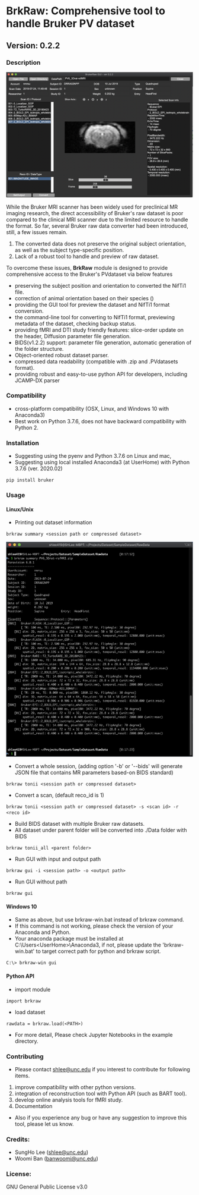 # BrkRaw: Comprehensive tool to handle Bruker PV dataset
## Version: 0.2.2

### Description

![brkraw GUI](imgs/brkraw_gui.png)

While the Bruker MRI scanner has been widely used for preclinical MR imaging research, 
the direct accessibility of Bruker's raw dataset is poor compared to the clinical MRI scanner due to the limited resource to handle the format.
So far, several Bruker raw data converter had been introduced, still, a few issues remain.
1. The converted data does not preserve the original subject orientation, as well as the subject type-specific position.
2. Lack of a robust tool to handle and preview of raw dataset.

To overcome these issues, **BrkRaw** module is designed to provide comprehensive access to the Bruker's PVdataset via below features
- preserving the subject position and orientation to converted the NifTi1 file.
- correction of animal orientation based on their species ()
- providing the GUI tool for preview the dataset and NifTi1 format conversion.
- the command-line tool for converting to NifTi1 format, previewing metadata of the dataset, checking backup status.
- providing fMRI and DTI study friendly features: slice-order update on the header, Diffusion parameter file generation.
- BIDS(v1.2.2) support: parameter file generation, automatic generation of the folder structure.
- Object-oriented robust dataset parser.
- compressed data readability (compatible with .zip and .PVdatasets format).
- providing robust and easy-to-use python API for developers, including JCAMP-DX parser

### Compatibility
- cross-platform compatibility (OSX, Linux, and Windows 10 with Anaconda3)
- Best work on Python 3.7.6, does not have backward compatibility with Python 2.

### Installation
- Suggesting using the pyenv and Python 3.7.6 on Linux and mac,
- Suggesting using local installed Anaconda3 (at UserHome) with Python 3.7.6 (ver. 2020.02)

```angular2html
pip install bruker
```

### Usage
#### Linux/Unix
- Printing out dataset information
```angular2html
brkraw summary <session path or compressed dataset>
```
![brkraw summary](imgs/brkraw_print_summary.png)

- Convert a whole session, (adding option '-b' or '--bids' will generate JSON file that contains MR parameters based-on BIDS standard)
```angular2html
brkraw tonii <session path or compressed dataset>
```

- Convert a scan, (default reco_id is 1)
```angular2html
brkraw tonii <session path or compressed dataset> -s <scan id> -r <reco id>
```

- Build BIDS dataset with multiple Bruker raw datasets. 
- All dataset under parent folder will be converted into ./Data folder with BIDS
```angular2html
brkraw tonii_all <parent folder>
```

- Run GUI with input and output path
```angular2html
brkraw gui -i <session path> -o <output path>
```
- Run GUI without path
```angular2html
brkraw gui
```

#### Windows 10
- Same as above, but use brkraw-win.bat instead of brkraw command.
- If this command is not working, please check the version of your Anaconda and Python.
- Your anaconda package must be installed at C:\Users\<UserHome>\Anaconda3, if not, please update the 'brkraw-win.bat' to target correct path for python and brkraw script.

```angular2html
C:\> brkraw-win gui
```

#### Python API
- import module
```angular2html
import brkraw
```

- load dataset
```angular2html
rawdata = brkraw.load(<PATH>)
```

- For more detail, Please check Jupyter Notebooks in the example directory.

### Contributing
- Please contact shlee@unc.edu if you interest to contribute for following items.
1. improve compatibility with other python versions.
2. integration of reconstruction tool with Python API (such as BART tool).
3. develop online analysis tools for fMRI study.
4. Documentation
- Also if you experience any bug or have any suggestion to improve this tool, please let us know.

### Credits:
- SungHo Lee (shlee@unc.edu)
- Woomi Ban (banwoomi@unc.edu) 

### License:
GNU General Public License v3.0
